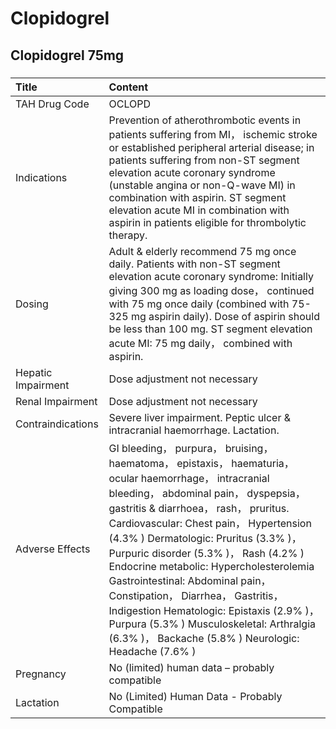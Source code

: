 # Clopidogrel

## Clopidogrel 75mg

##### 

| Title              | Content                                                                                                                                                                                                                                                                                                                                                                                                                                                                                                                                                                                    |
|:-------------------|:-------------------------------------------------------------------------------------------------------------------------------------------------------------------------------------------------------------------------------------------------------------------------------------------------------------------------------------------------------------------------------------------------------------------------------------------------------------------------------------------------------------------------------------------------------------------------------------------|
| TAH Drug Code      | OCLOPD                                                                                                                                                                                                                                                                                                                                                                                                                                                                                                                                                                                     |
| Indications        | Prevention of atherothrombotic events in patients suffering from MI， ischemic stroke or established peripheral arterial disease; in patients suffering from non-ST segment elevation acute coronary syndrome (unstable angina or non-Q-wave MI) in combination with aspirin. ST segment elevation acute MI in combination with aspirin in patients eligible for thrombolytic therapy.                                                                                                                                                                                                     |
| Dosing             | Adult & elderly recommend 75 mg once daily. Patients with non-ST segment elevation acute coronary syndrome: Initially giving 300 mg as loading dose， continued with 75 mg once daily (combined with 75-325 mg aspirin daily). Dose of aspirin should be less than 100 mg. ST segment elevation acute MI: 75 mg daily， combined with aspirin.                                                                                                                                                                                                                                             |
| Hepatic Impairment | Dose adjustment not necessary                                                                                                                                                                                                                                                                                                                                                                                                                                                                                                                                                              |
| Renal Impairment   | Dose adjustment not necessary                                                                                                                                                                                                                                                                                                                                                                                                                                                                                                                                                              |
| Contraindications  | Severe liver impairment. Peptic ulcer & intracranial haemorrhage. Lactation.                                                                                                                                                                                                                                                                                                                                                                                                                                                                                                               |
| Adverse Effects    | GI bleeding， purpura， bruising， haematoma， epistaxis， haematuria， ocular haemorrhage， intracranial bleeding， abdominal pain， dyspepsia， gastritis & diarrhoea， rash， pruritus. Cardiovascular: Chest pain， Hypertension (4.3% ) Dermatologic: Pruritus (3.3% )， Purpuric disorder (5.3% )， Rash (4.2% ) Endocrine metabolic: Hypercholesterolemia Gastrointestinal: Abdominal pain， Constipation， Diarrhea， Gastritis， Indigestion Hematologic: Epistaxis (2.9% )， Purpura (5.3% ) Musculoskeletal: Arthralgia (6.3% )， Backache (5.8% ) Neurologic: Headache (7.6% ) |
| Pregnancy          | No (limited) human data – probably compatible                                                                                                                                                                                                                                                                                                                                                                                                                                                                                                                                              |
| Lactation          | No (Limited) Human Data - Probably Compatible                                                                                                                                                                                                                                                                                                                                                                                                                                                                                                                                              |

